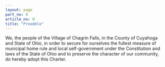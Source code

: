 ```yaml
---
layout: page
part_no: 0
article_no: 0
title: "Preamble"
---
```


We, the people of the Village of Chagrin Falls, in the County of Cuyahoga and
State of Ohio, in order to secure for ourselves the fullest measure of municipal
home rule and local self-government under the Constitution and laws of the State
of Ohio and to preserve the character of our community, do hereby adopt this
Charter.
